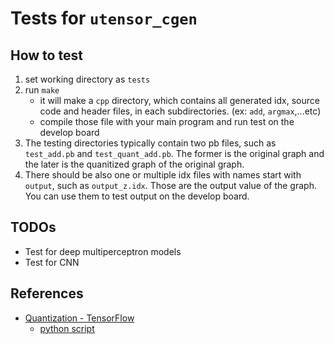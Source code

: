 # Tests for `utensor_cgen`

## How to test

1. set working directory as `tests`
2. run `make`
    - it will make a `cpp` directory, which contains all generated idx, source code and header files, in each subdirectories. (ex: `add`, `argmax`,...etc)
    - compile those file with your main program and run test on the develop board
3. The testing directories typically contain two pb files, such as `test_add.pb` and `test_quant_add.pb`. The former is the original graph and the later is the quanitized graph of the original graph.
4. There should be also one or multiple idx files with names start with `output`, such as `output_z.idx`. Those are the output value of the graph. You can use them to test output on the develop board.

## TODOs

- Test for deep multiperceptron models
- Test for CNN

## References

- [Quantization - TensorFlow](https://www.tensorflow.org/performance/quantization)
    - [python script](https://raw.githubusercontent.com/tensorflow/tensorflow/master/tensorflow/tools/quantization/quantize_graph.py)
